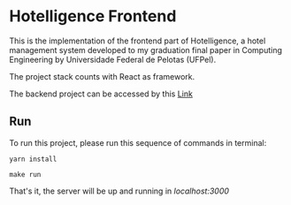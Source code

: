 # Hotelligence Frontend

This is the implementation of the frontend part of Hotelligence, a hotel management system developed to my graduation final paper in Computing Engineering by Universidade Federal de Pelotas (UFPel).

The project stack counts with React as framework.

The backend project can be accessed by this [Link](https://github.com/andredallacosta/hotelligence-backend)

## Run

To run this project, please run this sequence of commands in terminal:

`yarn install`

`make run`

That's it, the server will be up and running in *localhost:3000*
